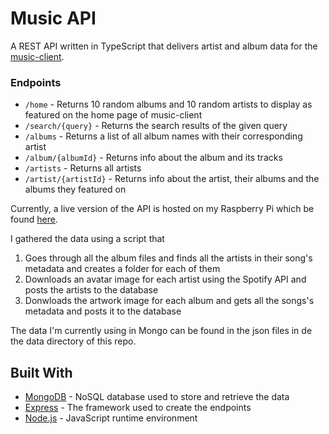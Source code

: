 # Music API
A REST API written in TypeScript that delivers artist and album data for the [music-client](https://github.com/JuanGrooth/music-client).

### Endpoints
- `/home` - Returns 10 random albums and 10 random artists to display as featured on the home page of music-client
- `/search/{query}` - Returns the search results of the given query
- `/albums` - Returns a list of all album names with their corresponding artist
- `/album/{albumId}` - Returns info about the album and its tracks
- `/artists` - Returns all artists
- `/artist/{artistId}` - Returns info about the artist, their albums and the albums they featured on

Currently, a live version of the API is hosted on my Raspberry Pi which be found [here](https://music.christiangroothuis.nl/api/home).

I gathered the data using a script that 
1. Goes through all the album files and finds all the artists in their song's metadata and creates a folder for each of them
2. Downloads an avatar image for each artist using the Spotify API and posts the artists to the database
3. Donwloads the artwork image for each album and gets all the songs's metadata and posts it to the database

The data I'm currently using in Mongo can be found in the json files in de the data directory of this repo.

## Built With

* [MongoDB](https://www.mongodb.com/) - NoSQL database used to store and retrieve the data
* [Express](https://expressjs.com/) - The framework used to create the endpoints
* [Node.js](https://nodejs.org/) - JavaScript runtime environment
